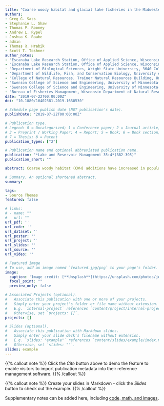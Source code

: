 ```yaml
---
title: "Coarse woody habitat and glacial lake fisheries in the Midwestern United States: knowns, unknowns, and an experiment to advance our knowledge"
authors:
- Greg G. Sass
- Stephanie L. Shaw
- Thomas P. Rooney 
- Andrew L. Rypel 
- Joshua K. Raabe 
- admin
- Thomas R. Hrabik 
- Scott T. Toshner 
author_notes:
- "Escanaba Lake Research Station, Office of Applied Science, Wisconsin Department of Natural Resources, 3110 Trout Lake Station Drive, Boulder Junction, Wisconsin, 54512"
- "Escanaba Lake Research Station, Office of Applied Science, Wisconsin Department of Natural Resources, 3110 Trout Lake Station Drive, Boulder Junction, Wisconsin, 54512"
- "Department of Biological Sciences, Wright State University, 3640 Colonel Glenn Highway, Dayton, Ohio, 45435"
- "Department of Wildlife, Fish, and Conservation Biology, University of California Davis, One Shields Avenue, Davis, California, 95616"
- "College of Natural Resources, Trainer Natural Resources Building, University of Wisconsin-Stevens Point, 800 Reserve Street, Stevens Point, Wisconsin, 54481"
- "Swenson College of Science and Engineering, University of Minnesota-Duluth, 1035 Kirby Drive, Swenson Science Building, Duluth, Minnesota, 55812"
- "Swenson College of Science and Engineering, University of Minnesota-Duluth, 1035 Kirby Drive, Swenson Science Building, Duluth, Minnesota, 55812"
- "Bureau of Fisheries Management, Wisconsin Department of Natural Resources, Brule, WI"
date: "2019-07-22T00:00:00Z"
doi: "10.1080/10402381.2019.1630530"

# Schedule page publish date (NOT publication's date).
publishDate: "2019-07-22T00:00:00Z"

# Publication type.
# Legend: 0 = Uncategorized; 1 = Conference paper; 2 = Journal article;
# 3 = Preprint / Working Paper; 4 = Report; 5 = Book; 6 = Book section;
# 7 = Thesis; 8 = Patent
publication_types: ["2"]

# Publication name and optional abbreviated publication name.
publication: "*Lake and Reservoir Management 35:4*(382-395)"
publication_short: ""

abstract: Coarse woody habitat (CWH) additions have increased in popularity in glacial lakes (i.e. kettle lakes) of the Midwestern United States. However, most enhancements have not been treated as deliberate experiments to test for fish and aquatic ecosystem responses. Whole-lake CWH removal studies have shown reductions in fish growth rates, declines in forage fish abundance, and behavioral changes. Whole-lake CWH addition studies have shown improved reproductive output of certain fishes, increased availability and diversity of prey available to fishes, and influenced behavior and habitat use. Key uncertainties identified in previous CWH addition studies include: (1) Does CWH increase fish production? (2) Does CWH influence certain fish species differently? (3) Does CWH influence fish populations in larger lakes than previously studied? (4) Does CWH influence fish populations over longer periods of time? In 2015, we began a whole-lake CWH addition experiment on a northern Wisconsin lake aimed to address these uncertainties. Sanford Lake maintains a low productivity fish community and supports fishes not generally studied before in the context of CWH. Fish population dynamic/behavior and aquatic ecosystem response variables will be monitored, and tree drop CWH additions are slated for 3 phases over 20 yr. We introduce the Sanford Lake experiment and provide recommendations for expectations and the implementation of CWH additions in inland glacial lakes. Given the reliance of north-temperate inland glacial lake fisheries on allocthonous sources of energy and negative influences of lakeshore residential development on CWH, we hypothesize that CWH addition may contribute to maintaining or enhancing fish production.

# Summary. An optional shortened abstract.
summary: 

tags:
- Source Themes
featured: false

# links:
# - name: ""
#   url: ""
url_pdf: ''
url_code: ''
url_dataset: ''
url_poster: ''
url_project: ''
url_slides: ''
url_source: ''
url_video: ''

# Featured image
# To use, add an image named `featured.jpg/png` to your page's folder. 
image:
  caption: 'Image credit: [**Unsplash**](https://unsplash.com/photos/jdD8gXaTZsc)'
  focal_point: ""
  preview_only: false

# Associated Projects (optional).
#   Associate this publication with one or more of your projects.
#   Simply enter your project's folder or file name without extension.
#   E.g. `internal-project` references `content/project/internal-project/index.md`.
#   Otherwise, set `projects: []`.
projects: []

# Slides (optional).
#   Associate this publication with Markdown slides.
#   Simply enter your slide deck's filename without extension.
#   E.g. `slides: "example"` references `content/slides/example/index.md`.
#   Otherwise, set `slides: ""`.
slides: example
---
```


{{% callout note %}}
Click the *Cite* button above to demo the feature to enable visitors to import publication metadata into their reference management software.
{{% /callout %}}

{{% callout note %}}
Create your slides in Markdown - click the *Slides* button to check out the example.
{{% /callout %}}

Supplementary notes can be added here, including [code, math, and images](https://wowchemy.com/docs/writing-markdown-latex/).
